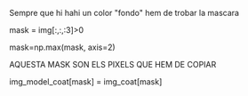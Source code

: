 
Sempre que hi hahi un color "fondo" hem de trobar la mascara

mask = img[:,:,:3]>0

mask=np.max(mask, axis=2)


AQUESTA MASK SON ELS PIXELS QUE HEM DE COPIAR

img_model_coat[mask] = img_coat[mask]

